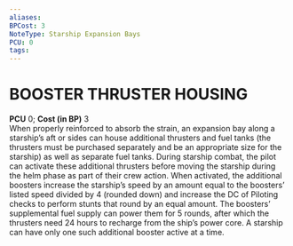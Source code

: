 ```yaml
---
aliases: 
BPCost: 3
NoteType: Starship Expansion Bays
PCU: 0
tags: 
---
```

# BOOSTER THRUSTER HOUSING
**PCU** 0; **Cost (in BP)** 3  
When properly reinforced to absorb the strain, an expansion bay along a starship’s aft or sides can house additional thrusters and fuel tanks (the thrusters must be purchased separately and be an appropriate size for the starship) as well as separate fuel tanks. During starship combat, the pilot can activate these additional thrusters before moving the starship during the helm phase as part of their crew action. When activated, the additional boosters increase the starship’s speed by an amount equal to the boosters’ listed speed divided by 4 (rounded down) and increase the DC of Piloting checks to perform stunts that round by an equal amount. The boosters’ supplemental fuel supply can power them for 5 rounds, after which the thrusters need 24 hours to recharge from the ship’s power core. A starship can have only one such additional booster active at a time.